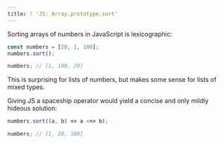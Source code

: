 ```yaml
---
title: ! 'JS: Array.prototype.sort'
---
```


Sorting arrays of numbers in JavaScript is lexicographic:

```js
const numbers = [20, 1, 100];
numbers.sort();

numbers; // [1, 100, 20]
```

This is surprising for lists of numbers, but makes some sense for lists of mixed types.

Giving JS a spaceship operator would yield a concise and only mildly hideous solution:

```js
numbers.sort((a, b) => a <=> b);

numbers; // [1, 20, 100]
```